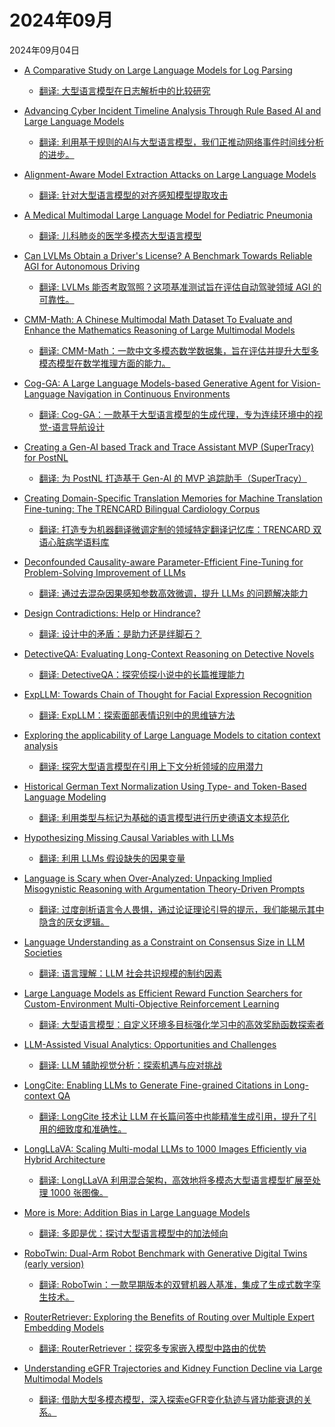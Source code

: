 # 2024年09月

2024年09月04日

- [A Comparative Study on Large Language Models for Log Parsing](2024年09月04日/A_Comparative_Study_on_Large_Language_Models_for_Log_Parsing.md)

    - [翻译: 大型语言模型在日志解析中的比较研究](2024年09月04日/A_Comparative_Study_on_Large_Language_Models_for_Log_Parsing.md)

- [Advancing Cyber Incident Timeline Analysis Through Rule Based AI and Large Language Models](2024年09月04日/Advancing_Cyber_Incident_Timeline_Analysis_Through_Rule_Based_AI_and_Large_Language_Models.md)

    - [翻译: 利用基于规则的AI与大型语言模型，我们正推动网络事件时间线分析的进步。](2024年09月04日/Advancing_Cyber_Incident_Timeline_Analysis_Through_Rule_Based_AI_and_Large_Language_Models.md)

- [Alignment-Aware Model Extraction Attacks on Large Language Models](2024年09月04日/Alignment-Aware_Model_Extraction_Attacks_on_Large_Language_Models.md)

    - [翻译: 针对大型语言模型的对齐感知模型提取攻击](2024年09月04日/Alignment-Aware_Model_Extraction_Attacks_on_Large_Language_Models.md)

- [A Medical Multimodal Large Language Model for Pediatric Pneumonia](2024年09月04日/A_Medical_Multimodal_Large_Language_Model_for_Pediatric_Pneumonia.md)

    - [翻译: 儿科肺炎的医学多模态大型语言模型](2024年09月04日/A_Medical_Multimodal_Large_Language_Model_for_Pediatric_Pneumonia.md)

- [Can LVLMs Obtain a Driver's License? A Benchmark Towards Reliable AGI for Autonomous Driving](2024年09月04日/Can_LVLMs_Obtain_a_Driver's_License_A_Benchmark_Towards_Reliable_AGI_for_Autonomous_Driving.md)

    - [翻译: LVLMs 能否考取驾照？这项基准测试旨在评估自动驾驶领域 AGI 的可靠性。](2024年09月04日/Can_LVLMs_Obtain_a_Driver's_License_A_Benchmark_Towards_Reliable_AGI_for_Autonomous_Driving.md)

- [CMM-Math: A Chinese Multimodal Math Dataset To Evaluate and Enhance the Mathematics Reasoning of Large Multimodal Models](2024年09月04日/CMM-Math_A_Chinese_Multimodal_Math_Dataset_To_Evaluate_and_Enhance_the_Mathematics_Reasoning_of_Large_Multimodal_Models.md)

    - [翻译: CMM-Math：一款中文多模态数学数据集，旨在评估并提升大型多模态模型在数学推理方面的能力。](2024年09月04日/CMM-Math_A_Chinese_Multimodal_Math_Dataset_To_Evaluate_and_Enhance_the_Mathematics_Reasoning_of_Large_Multimodal_Models.md)

- [Cog-GA: A Large Language Models-based Generative Agent for Vision-Language Navigation in Continuous Environments](2024年09月04日/Cog-GA_A_Large_Language_Models-based_Generative_Agent_for_Vision-Language_Navigation_in_Continuous_Environments.md)

    - [翻译: Cog-GA：一款基于大型语言模型的生成代理，专为连续环境中的视觉-语言导航设计](2024年09月04日/Cog-GA_A_Large_Language_Models-based_Generative_Agent_for_Vision-Language_Navigation_in_Continuous_Environments.md)

- [Creating a Gen-AI based Track and Trace Assistant MVP (SuperTracy) for PostNL](2024年09月04日/Creating_a_Gen-AI_based_Track_and_Trace_Assistant_MVP_(SuperTracy)_for_PostNL.md)

    - [翻译: 为 PostNL 打造基于 Gen-AI 的 MVP 追踪助手（SuperTracy）](2024年09月04日/Creating_a_Gen-AI_based_Track_and_Trace_Assistant_MVP_(SuperTracy)_for_PostNL.md)

- [Creating Domain-Specific Translation Memories for Machine Translation Fine-tuning: The TRENCARD Bilingual Cardiology Corpus](2024年09月04日/Creating_Domain-Specific_Translation_Memories_for_Machine_Translation_Fine-tuning_The_TRENCARD_Bilingual_Cardiology_Corpus.md)

    - [翻译: 打造专为机器翻译微调定制的领域特定翻译记忆库：TRENCARD 双语心脏病学语料库](2024年09月04日/Creating_Domain-Specific_Translation_Memories_for_Machine_Translation_Fine-tuning_The_TRENCARD_Bilingual_Cardiology_Corpus.md)

- [Deconfounded Causality-aware Parameter-Efficient Fine-Tuning for Problem-Solving Improvement of LLMs](2024年09月04日/Deconfounded_Causality-aware_Parameter-Efficient_Fine-Tuning_for_Problem-Solving_Improvement_of_LLMs.md)

    - [翻译: 通过去混杂因果感知参数高效微调，提升 LLMs 的问题解决能力](2024年09月04日/Deconfounded_Causality-aware_Parameter-Efficient_Fine-Tuning_for_Problem-Solving_Improvement_of_LLMs.md)

- [Design Contradictions: Help or Hindrance?](2024年09月04日/Design_Contradictions_Help_or_Hindrance.md)

    - [翻译: 设计中的矛盾：是助力还是绊脚石？](2024年09月04日/Design_Contradictions_Help_or_Hindrance.md)

- [DetectiveQA: Evaluating Long-Context Reasoning on Detective Novels](2024年09月04日/DetectiveQA_Evaluating_Long-Context_Reasoning_on_Detective_Novels.md)

    - [翻译: DetectiveQA：探究侦探小说中的长篇推理能力](2024年09月04日/DetectiveQA_Evaluating_Long-Context_Reasoning_on_Detective_Novels.md)

- [ExpLLM: Towards Chain of Thought for Facial Expression Recognition](2024年09月04日/ExpLLM_Towards_Chain_of_Thought_for_Facial_Expression_Recognition.md)

    - [翻译: ExpLLM：探索面部表情识别中的思维链方法](2024年09月04日/ExpLLM_Towards_Chain_of_Thought_for_Facial_Expression_Recognition.md)

- [Exploring the applicability of Large Language Models to citation context analysis](2024年09月04日/Exploring_the_applicability_of_Large_Language_Models_to_citation_context_analysis.md)

    - [翻译: 探究大型语言模型在引用上下文分析领域的应用潜力](2024年09月04日/Exploring_the_applicability_of_Large_Language_Models_to_citation_context_analysis.md)

- [Historical German Text Normalization Using Type- and Token-Based Language Modeling](2024年09月04日/Historical_German_Text_Normalization_Using_Type-_and_Token-Based_Language_Modeling.md)

    - [翻译: 利用类型与标记为基础的语言模型进行历史德语文本规范化](2024年09月04日/Historical_German_Text_Normalization_Using_Type-_and_Token-Based_Language_Modeling.md)

- [Hypothesizing Missing Causal Variables with LLMs](2024年09月04日/Hypothesizing_Missing_Causal_Variables_with_LLMs.md)

    - [翻译: 利用 LLMs 假设缺失的因果变量](2024年09月04日/Hypothesizing_Missing_Causal_Variables_with_LLMs.md)

- [Language is Scary when Over-Analyzed: Unpacking Implied Misogynistic Reasoning with Argumentation Theory-Driven Prompts](2024年09月04日/Language_is_Scary_when_Over-Analyzed_Unpacking_Implied_Misogynistic_Reasoning_with_Argumentation_Theory-Driven_Prompts.md)

    - [翻译: 过度剖析语言令人畏惧，通过论证理论引导的提示，我们能揭示其中隐含的厌女逻辑。](2024年09月04日/Language_is_Scary_when_Over-Analyzed_Unpacking_Implied_Misogynistic_Reasoning_with_Argumentation_Theory-Driven_Prompts.md)

- [Language Understanding as a Constraint on Consensus Size in LLM Societies](2024年09月04日/Language_Understanding_as_a_Constraint_on_Consensus_Size_in_LLM_Societies.md)

    - [翻译: 语言理解：LLM 社会共识规模的制约因素](2024年09月04日/Language_Understanding_as_a_Constraint_on_Consensus_Size_in_LLM_Societies.md)

- [Large Language Models as Efficient Reward Function Searchers for Custom-Environment Multi-Objective Reinforcement Learning](2024年09月04日/Large_Language_Models_as_Efficient_Reward_Function_Searchers_for_Custom-Environment_Multi-Objective_Reinforcement_Learning.md)

    - [翻译: 大型语言模型：自定义环境多目标强化学习中的高效奖励函数探索者](2024年09月04日/Large_Language_Models_as_Efficient_Reward_Function_Searchers_for_Custom-Environment_Multi-Objective_Reinforcement_Learning.md)

- [LLM-Assisted Visual Analytics: Opportunities and Challenges](2024年09月04日/LLM-Assisted_Visual_Analytics_Opportunities_and_Challenges.md)

    - [翻译: LLM 辅助视觉分析：探索机遇与应对挑战](2024年09月04日/LLM-Assisted_Visual_Analytics_Opportunities_and_Challenges.md)

- [LongCite: Enabling LLMs to Generate Fine-grained Citations in Long-context QA](2024年09月04日/LongCite_Enabling_LLMs_to_Generate_Fine-grained_Citations_in_Long-context_QA.md)

    - [翻译: LongCite 技术让 LLM 在长篇问答中也能精准生成引用，提升了引用的细致度和准确性。](2024年09月04日/LongCite_Enabling_LLMs_to_Generate_Fine-grained_Citations_in_Long-context_QA.md)

- [LongLLaVA: Scaling Multi-modal LLMs to 1000 Images Efficiently via Hybrid Architecture](2024年09月04日/LongLLaVA_Scaling_Multi-modal_LLMs_to_1000_Images_Efficiently_via_Hybrid_Architecture.md)

    - [翻译: LongLLaVA 利用混合架构，高效地将多模态大型语言模型扩展至处理 1000 张图像。](2024年09月04日/LongLLaVA_Scaling_Multi-modal_LLMs_to_1000_Images_Efficiently_via_Hybrid_Architecture.md)

- [More is More: Addition Bias in Large Language Models](2024年09月04日/More_is_More_Addition_Bias_in_Large_Language_Models.md)

    - [翻译: 多即是优：探讨大型语言模型中的加法倾向](2024年09月04日/More_is_More_Addition_Bias_in_Large_Language_Models.md)

- [RoboTwin: Dual-Arm Robot Benchmark with Generative Digital Twins (early version)](2024年09月04日/RoboTwin_Dual-Arm_Robot_Benchmark_with_Generative_Digital_Twins_(early_version).md)

    - [翻译: RoboTwin：一款早期版本的双臂机器人基准，集成了生成式数字孪生技术。](2024年09月04日/RoboTwin_Dual-Arm_Robot_Benchmark_with_Generative_Digital_Twins_(early_version).md)

- [RouterRetriever: Exploring the Benefits of Routing over Multiple Expert Embedding Models](2024年09月04日/RouterRetriever_Exploring_the_Benefits_of_Routing_over_Multiple_Expert_Embedding_Models.md)

    - [翻译: RouterRetriever：探究多专家嵌入模型中路由的优势](2024年09月04日/RouterRetriever_Exploring_the_Benefits_of_Routing_over_Multiple_Expert_Embedding_Models.md)

- [Understanding eGFR Trajectories and Kidney Function Decline via Large Multimodal Models](2024年09月04日/Understanding_eGFR_Trajectories_and_Kidney_Function_Decline_via_Large_Multimodal_Models.md)

    - [翻译: 借助大型多模态模型，深入探索eGFR变化轨迹与肾功能衰退的关系。](2024年09月04日/Understanding_eGFR_Trajectories_and_Kidney_Function_Decline_via_Large_Multimodal_Models.md)